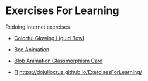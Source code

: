 # Exercises For Learning
 
 Redoing internet exercises

* [Colorful Glowing Liguid Bowl](https://dojuliocruz.github.io/ExercisesForLearning/colorfulGlowingLiguidBowl)

* [Bee Animation](https://dojuliocruz.github.io/ExercisesForLearning/beeAnimation)

* [Blob Animation Glassmorphism Card](https://dojuliocruz.github.io/ExercisesForLearning/blobAnimationandGlassmorphismCard)

* []
https://dojuliocruz.github.io/ExercisesForLearning/